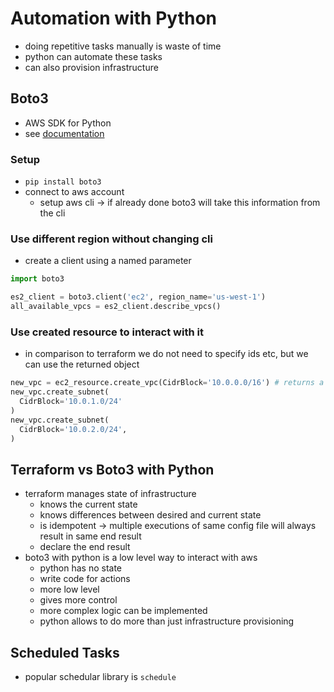 # Automation with Python
- doing repetitive tasks manually is waste of time
- python can automate these tasks
- can also provision infrastructure

## Boto3
- AWS SDK for Python
- see [documentation](https://boto3.amazonaws.com/v1/documentation/api/latest/index.html)

### Setup
- `pip install boto3`
- connect to aws account
  - setup aws cli -> if already done boto3 will take this information from the cli

### Use different region without changing cli
- create a client using a named parameter
```python
import boto3

es2_client = boto3.client('ec2', region_name='us-west-1')
all_available_vpcs = es2_client.describe_vpcs()

```

### Use created resource to interact with it
- in comparison to terraform we do not need to specify ids etc, but we can use the returned object
```python
new_vpc = ec2_resource.create_vpc(CidrBlock='10.0.0.0/16') # returns a whole vpc object which can be used to interact with it
new_vpc.create_subnet(
  CidrBlock='10.0.1.0/24'
)
new_vpc.create_subnet(
  CidrBlock='10.0.2.0/24',
)
```

## Terraform vs Boto3 with Python
- terraform manages state of infrastructure
  - knows the current state
  - knows differences between desired and current state
  - is idempotent -> multiple executions of same config file will always result in same end result
  - declare the end result
- boto3 with python is a low level way to interact with aws
  - python has no state
  - write code for actions
  - more low level
  - gives more control
  - more complex logic can be implemented
  - python allows to do more than just infrastructure provisioning

## Scheduled Tasks
- popular schedular library is `schedule`
